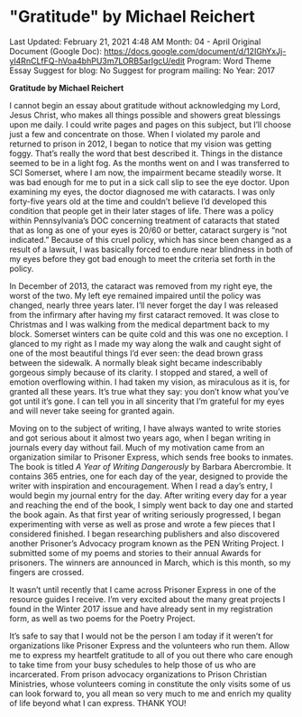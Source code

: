 # "Gratitude" by Michael Reichert

Last Updated: February 21, 2021 4:48 AM
Month: 04 - April
Original Document (Google Doc): https://docs.google.com/document/d/12IGhYxJj-yl4RnCLfFQ-hVoa4bhPU3m7LORB5arIgcU/edit
Program: Word Theme Essay
Suggest for blog: No
Suggest for program mailing: No
Year: 2017

**Gratitude by Michael Reichert**

I cannot begin an essay about gratitude without acknowledging my Lord, Jesus Christ, who makes all things possible and showers great blessings upon me daily. I could write pages and pages on this subject, but I’ll choose just a few and concentrate on those. When I violated my parole and returned to prison in 2012, I began to notice that my vision was getting foggy. That’s really the word that best described it. Things in the distance seemed to be in a light fog. As the months went on and I was transferred to SCI Somerset, where I am now, the impairment became steadily worse. It was bad enough for me to put in a sick call slip to see the eye doctor. Upon examining my eyes, the doctor diagnosed me with cataracts. I was only forty-five years old at the time and couldn’t believe I’d developed this condition that people get in their later stages of life. There was a policy within Pennsylvania’s DOC concerning treatment of cataracts that stated that as long as one of your eyes is 20/60 or better, cataract surgery is “not indicated.” Because of this cruel policy, which has since been changed as a result of a lawsuit, I was basically forced to endure near blindness in both of my eyes before they got bad enough to meet the criteria set forth in the policy.

In December of 2013, the cataract was removed from my right eye, the worst of the two. My left eye remained impaired until the policy was changed, nearly three years later. I’ll never forget the day I was released from the infirmary after having my first cataract removed. It was close to Christmas and I was walking from the medical department back to my block. Somerset winters can be quite cold and this was one no exception. I glanced to my right as I made my way along the walk and caught sight of one of the most beautiful things I’d ever seen: the dead brown grass between the sidewalk. A normally bleak sight became indescribably gorgeous simply because of its clarity. I stopped and stared, a well of emotion overflowing within. I had taken my vision, as miraculous as it is, for granted all these years. It’s true what they say: you don’t know what you’ve got until it’s gone. I can tell you in all sincerity that I’m grateful for my eyes and will never take seeing for granted again.

Moving on to the subject of writing, I have always wanted to write stories and got serious about it almost two years ago, when I began writing in journals every day without fail. Much of my motivation came from an organization similar to Prisoner Express, which sends free books to inmates. The book is titled *A Year of Writing Dangerously* by Barbara Abercrombie. It contains 365 entries, one for each day of the year, designed to provide the writer with inspiration and encouragement. When I read a day’s entry, I would begin my journal entry for the day. After writing every day for a year and reaching the end of the book, I simply went back to day one and started the book again. As that first year of writing seriously progressed, I began experimenting with verse as well as prose and wrote a few pieces that I considered finished. I began researching publishers and also discovered another Prisoner’s Advocacy program known as the PEN Writing Project. I submitted some of my poems and stories to their annual Awards for prisoners. The winners are announced in March, which is this month, so my fingers are crossed.

It wasn’t until recently that I came across Prisoner Express in one of the resource guides I receive. I’m very excited about the many great projects I found in the Winter 2017 issue and have already sent in my registration form, as well as two poems for the Poetry Project.

It’s safe to say that I would not be the person I am today if it weren’t for organizations like Prisoner Express and the volunteers who run them. Allow me to express my heartfelt gratitude to all of you out there who care enough to take time from your busy schedules to help those of us who are incarcerated. From prison advocacy organizations to Prison Christian Ministries, whose volunteers coming in constitute the only visits some of us can look forward to, you all mean so very much to me and enrich my quality of life beyond what I can express. THANK YOU!